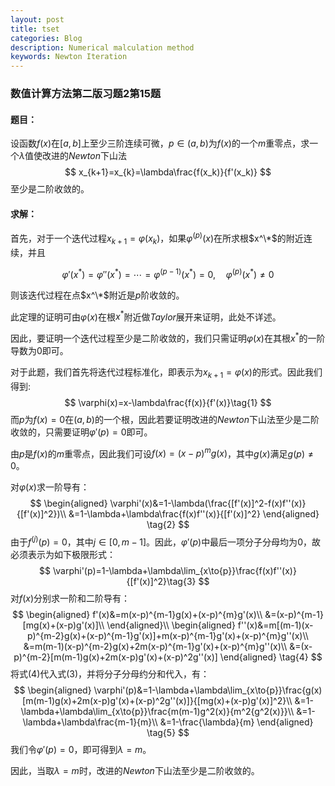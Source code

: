 ```yaml
---
layout: post
title: tset
categories: Blog
description: Numerical malculation method
keywords: Newton Iteration
---
```


### 数值计算方法第二版习题2第15题

#### 题目：

设函数$f(x)$在$[a,b]$上至少三阶连续可微，$p\in(a,b)$为$f(x)$的一个$m$重零点，求一个$\lambda$值使改进的$Newton$下山法
$$
x_{k+1}=x_{k}=\lambda\frac{f(x_k)}{f'(x_k)}
$$
至少是二阶收敛的。

#### 求解：

首先，对于一个迭代过程$x_{k+1}=\varphi{(x_{k})}$，如果$\varphi^{(p)}(x)$在所求根$x^\*$的附近连续，并且 

$$
\varphi'(x^*)=\varphi''(x^*)=\cdots=\varphi^{(p-1)}(x^*)=0,\quad{\varphi^{(p)}(x^*)\ne0}
$$  

则该迭代过程在点$x^\*$附近是$p$阶收敛的。

此定理的证明可由$\varphi(x)$在根$x^*$附近做$Taylor$展开来证明，此处不详述。

因此，要证明一个迭代过程至少是二阶收敛的，我们只需证明$\varphi{(x)}$在其根$x^*$的一阶导数为$0$即可。

对于此题，我们首先将迭代过程标准化，即表示为$x_{k+1}=\varphi(x)$的形式。因此我们得到:
$$
\varphi(x)=x-\lambda\frac{f(x)}{f'(x)}\tag{1}
$$
而$p$为$f(x)=0$在$(a,b)$的一个根，因此若要证明改进的$Newton$下山法至少是二阶收敛的，只需要证明$\varphi'(p)=0$即可。

由$p$是$f(x)$的$m$重零点，因此我们可设$f(x)=(x-p)^{m}g(x)$，其中$g(x)$满足$g(p)\ne0$。

对$\varphi(x)$求一阶导有：
$$
\begin{aligned}
\varphi'(x)&=1-\lambda(\frac{[f'(x)]^2-f(x)f''(x)}{[f'(x)]^2})\\
&=1-\lambda+\lambda\frac{f(x)f''(x)}{[f'(x)]^2}
\end{aligned}
\tag{2}
$$
由于$f^{(j)}(p)=0$，其中$j\in[0,m-1]$。因此，$\varphi'(p)$中最后一项分子分母均为$0$，故必须表示为如下极限形式：
$$
\varphi'(p)=1-\lambda+\lambda\lim_{x\to{p}}\frac{f(x)f''(x)}{[f'(x)]^2}\tag{3}
$$
对$f(x)$分别求一阶和二阶导有：
$$
\begin{aligned}
f'(x)&=m(x-p)^{m-1}g(x)+(x-p)^{m}g'(x)\\
&=(x-p)^{m-1}[mg(x)+(x-p)g'(x)]\\
\end{aligned}\\
\begin{aligned}
f''(x)&=m[(m-1)(x-p)^{m-2}g(x)+(x-p)^{m-1}g'(x)]+m(x-p)^{m-1}g'(x)+(x-p)^{m}g''(x)\\
&=m(m-1)(x-p)^{m-2}g(x)+2m(x-p)^{m-1}g'(x)+(x-p)^{m}g''(x)\\
&=(x-p)^{m-2}[m(m-1)g(x)+2m(x-p)g'(x)+(x-p)^2g''(x)]
\end{aligned}
\tag{4}
$$
将式(4)代入式(3)，并将分子分母约分和代入，有：
$$
\begin{aligned}
\varphi'(p)&=1-\lambda+\lambda\lim_{x\to{p}}\frac{g(x)[m(m-1)g(x)+2m(x-p)g'(x)+(x-p)^2g''(x)]}{[mg(x)+(x-p)g'(x)]^2}\\
&=1-\lambda+\lambda\lim_{x\to{p}}\frac{m(m-1)g^2(x)}{m^2{g^2(x)}}\\
&=1-\lambda+\lambda\frac{m-1}{m}\\
&=1-\frac{\lambda}{m}
\end{aligned}
\tag{5}
$$
我们令$\varphi'(p)=0$，即可得到$\lambda=m$。

因此，当取$\lambda=m$时，改进的$Newton$下山法至少是二阶收敛的。

